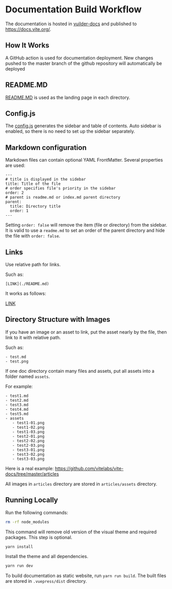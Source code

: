 # Documentation Build Workflow

The documentation is hosted in [vuilder-docs](https://github.com/vitelabs/vuilder-docs/tree/master) and published to https://docs.vite.org/.

## How It Works

A GitHub action is used for documentation deployment. New changes pushed to the master branch of the github repository will automatically be deployed

## README.MD

[README.MD](./README.md) is used as the landing page in each directory. 

## Config.js

The [config.js](.vuepress/config.js) generates the sidebar and table of contents. Auto sidebar is enabled, so there is no need to set up the sidebar separately. 

## Markdown configuration

Markdown files can contain optional YAML FrontMatter. Several properties are used:

```
---
# title is displayed in the sidebar
title: Title of the file
# order specifies file's priority in the sidebar
order: 2
# parent is readme.md or index.md parent directory
parent:
  title: Directory title
  order: 1
---
```

Setting `order: false` will remove the item (file or directory) from the sidebar. It is valid to use a `readme.md` to set an order of the parent directory and hide the file with `order: false`.

## Links

Use relative path for links.

Such as:

```
[LINK](./README.md)
```
It works as follows:

[LINK](./README.md)

## Directory Structure with Images

If you have an image or an asset to link, put the asset nearly by the file, then link to it with relative path.

Such as:

```
- test.md
- test.png
```

If one doc directory contain many files and assets, put all assets into a folder named `assets`.

For example:

```
- test1.md
- test2.md
- test3.md
- test4.md
- test5.md
- assets
   - test1-01.png
   - test1-02.png
   - test1-03.png
   - test2-01.png
   - test2-02.png
   - test2-03.png
   - test3-01.png
   - test3-02.png
   - test3-03.png
```

Here is a real example: https://github.com/vitelabs/vite-docs/tree/master/articles

All images in `articles` directory are stored in `articles/assets` directory.

## Running Locally

Run the following commands:

```sh
rm -rf node_modules
```

This command will remove old version of the visual theme and required packages. This step is optional.

```sh
yarn install
```

Install the theme and all dependencies.

```sh
yarn run dev
```

To build documentation as static website, run `yarn run build`. The built files are stored in `.vuepress/dist` directory.
